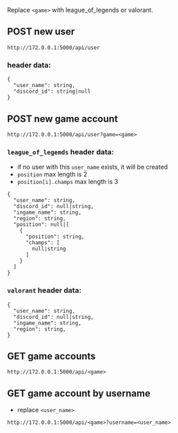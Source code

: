 Replace `<game>` with league_of_legends or valorant.
## POST new user
```
http://172.0.0.1:5000/api/user
```
### header data:
```
{
  "user_name": string,
  "discord_id": string|null
}
```
## POST new game account
```
http://172.0.0.1:5000/api/user?game=<game>
```
### `league_of_legemds` header data:
- if no user with this `user_name` exists, it will be created
- `position` max length is 2
- `position[i].champs` max length is 3
```
{
  "user_name": string,
  "discord_id": null|string,
  "ingame_name": string,
  "region": string,
  "position": null|[
    {
      "position": string,
      "champs": [
        null|string
      ]
    }
  ]
}
```
### `valorant` header data:
```
{
  "user_name": string,
  "discord_id": null|string,
  "ingame_name": string,
  "region": string,
}
```
## GET game accounts
```
http://172.0.0.1:5000/api/<game>
```
## GET game account by username
- replace `<user_name>`
```
http://172.0.0.1:5000/api/<game>?username=<user_name>
```

